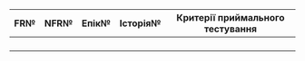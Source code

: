 |FR№|NFR№|Епік№|Історія№|Критерії приймального тестування|
|:--:|:--:|:--:|:--:|:--:|
||||||
||||||
||||||
||||||
